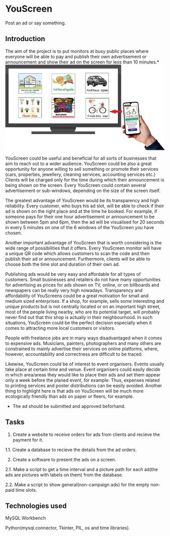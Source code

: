 # YouScreen
Post an ad or say something.
## Introduction
The aim of the project is to put monitors at busy public places where everyone will be able to pay and publish their own advertisement or announcement and show their ad on the screen for less than 10 minutes.*
![Show the MySQL Data Imort Wizard](https://github.com/pySin/YouScreen/blob/main/pictures/YouScreen_TV_ad.jpg?raw=true)

YouScreen could be useful and beneficial for all sorts of businesses that aim to reach out to a wider audience. 
YouScreen could be also a great opportunity for anyone willing to sell something or promote their services (cars, properties, jewellery, cleaning services, accounting services etc.)
Clients will be charged only for the time during which their announcement is being shown on the screen. Every YouScreen could contain several advertisement or sub-windows, depending on the size of the screen itself. 

The greatest advantage of YouScreen would be its transparency and high reliability. Every customer, who buys his ad slot, will be able to check if their ad is shown on the right place and at the time he booked. For example, if someone pays for their one hour advertisement or announcement to be shown between 5pm and 6pm, then the ad will be visualised for 20 seconds in every 5 minutes on one of the 6 windows of the YouScreen you have chosen.

Another important advantage of YouScreen that is worth considering is the wide range of possibilities that it offers. Every YouScreen monitor will have a unique QR code which allows customers to scan the code and then publish their ad or announcement. Furthermore, clients will be able to choose both the time slot and duration of their own ad.

Publishing ads would be very easy and affordable for all types of customers. Small businesses and retailers do not have many opportunities for advertising as prices for ads shown on TV, online, or on billboards and newspapers can be really very high nowadays. Transparency and affordability of YouScreens could be a great motivation for small and medium sized enterprises. If a shop, for example, sells some interesting and unique products but is not centrally located or on an important high street, most of the people living nearby, who are its potential target, will probably never find out that this shop is actually in their neighbourhood. In such situations, YouScreen could be the perfect decision especially when it comes to attracting more local customers or visitors.

People with freelance jobs are in many ways disadvantaged when it comes to expensive ads. Musicians, painters, photographers and many others are constrained to mainly advertise their services on online platforms, where, however, accountability and correctness are difficult to be traced.

Likewise, YouScreen could be of interest to event organisers. Events usually take place at certain time and venue. Event organisers could easily decide in which area/areas they would like to place their ads and set them appear only a week before the planed event, for example. Thus, expenses related to printing services and poster distributions can be easily avoided. Another thing to highlight here is that ads on YouScreen will be much more ecologically friendly than ads on paper or fleers, for example.

* The ad should be submitted and approved beforhand.

## Tasks

1. Create a website to receive orders for ads from clients and recieve the payment for it.

1.1. Create a database to recieve the details from the ad orders.


2. Create a software to present the ads on a screen.

2.1. Make a script to get a time interval and a picture path for each ad(the ads are pictures with labels on them) from the database.

2.2. Make a script to show general(non-campaign ads) for the empty non-paid time slots.

## Technologies used
MySQL Workbench

Python(mysql.connector, Tkinter, PIL, os and time libraries).



